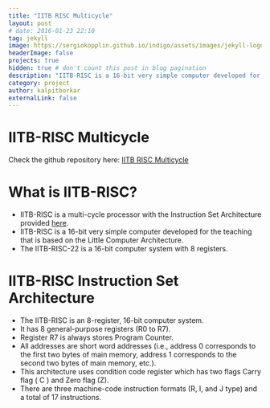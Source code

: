 ```yaml
---
title: "IITB RISC Multicycle"
layout: post
# date: 2016-01-23 22:10
tag: jekyll
image: https://sergiokopplin.github.io/indigo/assets/images/jekyll-logo-light-solid.png
headerImage: false
projects: true
hidden: true # don't count this post in blog pagination
description: "IITB-RISC is a 16-bit very simple computer developed for the teaching that is based on the Little Computer Architecture."
category: project
author: kalpitborkar
externalLink: false
---
```


# IITB-RISC Multicycle
Check the github repository here: [IITB RISC Multicycle](https://github.com/kalpitborkar/IITB-RISC-Multicycle)
# What is IITB-RISC?
- IITB-RISC is a multi-cycle processor with the Instruction Set Architecture provided [here](https://github.com/kalpitborkar/IITB-RISC-Multicycle/tree/main/Microprocessor%20Instruction%20Set%20Architecture).
- IITB-RISC is a 16-bit very simple computer developed for the teaching that is based on the Little Computer Architecture.
- The IITB-RISC-22 is a 16-bit computer system with 8 registers.

# IITB-RISC Instruction Set Architecture
- The IITB-RISC is an 8-register, 16-bit computer system.
- It has 8 general-purpose registers (R0 to R7).
- Register R7 is always stores Program Counter.
- All addresses are short word addresses (i.e., address 0 corresponds to the first two bytes of main memory, address 1 corresponds to the second two bytes of main memory, etc.).
- This architecture uses condition code register which has two flags Carry flag ( C ) and Zero flag (Z).
- There are three machine-code instruction formats (R, I, and J type) and a total of 17 instructions.